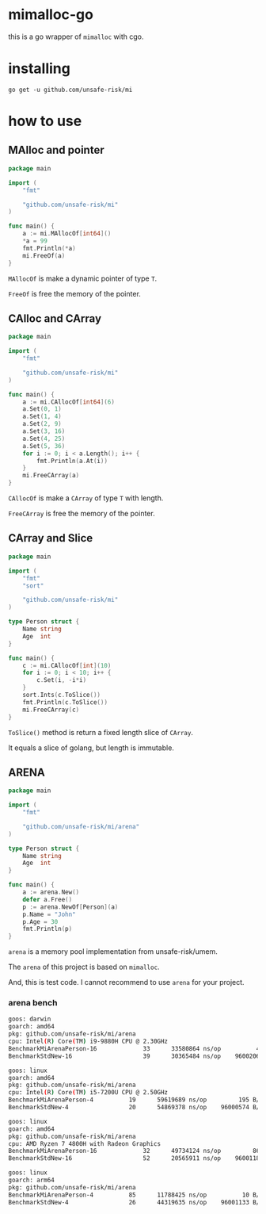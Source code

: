 # mimalloc-go

this is a go wrapper of `mimalloc` with cgo.

# installing

`go get -u github.com/unsafe-risk/mi`

# how to use

## MAlloc and pointer

```go
package main

import (
	"fmt"

	"github.com/unsafe-risk/mi"
)

func main() {
	a := mi.MAllocOf[int64]()
	*a = 99
	fmt.Println(*a)
	mi.FreeOf(a)
}
```

`MAllocOf` is make a dynamic pointer of type `T`.

`FreeOf` is free the memory of the pointer.

## CAlloc and CArray

```go
package main

import (
	"fmt"

	"github.com/unsafe-risk/mi"
)

func main() {
	a := mi.CAllocOf[int64](6)
	a.Set(0, 1)
	a.Set(1, 4)
	a.Set(2, 9)
	a.Set(3, 16)
	a.Set(4, 25)
	a.Set(5, 36)
	for i := 0; i < a.Length(); i++ {
		fmt.Println(a.At(i))
	}
	mi.FreeCArray(a)
}
```

`CAllocOf` is make a `CArray` of type `T` with length.

`FreeCArray` is free the memory of the pointer.

## CArray and Slice

```go
package main

import (
	"fmt"
	"sort"

	"github.com/unsafe-risk/mi"
)

type Person struct {
	Name string
	Age  int
}

func main() {
	c := mi.CAllocOf[int](10)
	for i := 0; i < 10; i++ {
		c.Set(i, -i*i)
	}
	sort.Ints(c.ToSlice())
	fmt.Println(c.ToSlice())
	mi.FreeCArray(c)
}
```

`ToSlice()` method is return a fixed length slice of `CArray`.

It equals a slice of golang, but length is immutable.

## ARENA

```go
package main

import (
	"fmt"

	"github.com/unsafe-risk/mi/arena"
)

type Person struct {
	Name string
	Age  int
}

func main() {
	a := arena.New()
	defer a.Free()
	p := arena.NewOf[Person](a)
	p.Name = "John"
	p.Age = 30
	fmt.Println(p)
}
```

`arena` is a memory pool implementation from unsafe-risk/umem.

The `arena` of this project is based on `mimalloc`.

And, this is test code. I cannot recommend to use `arena` for your project.

### arena bench

```bash
goos: darwin
goarch: amd64
pkg: github.com/unsafe-risk/mi/arena
cpu: Intel(R) Core(TM) i9-9880H CPU @ 2.30GHz
BenchmarkMiArenaPerson-16    	      33	  33580864 ns/op	      42 B/op	       1 allocs/op
BenchmarkStdNew-16           	      39	  30365484 ns/op	96002062 B/op	 2000022 allocs/op
```

```bash
goos: linux
goarch: amd64
pkg: github.com/unsafe-risk/mi/arena
cpu: Intel(R) Core(TM) i5-7200U CPU @ 2.50GHz
BenchmarkMiArenaPerson-4   	      19	  59619689 ns/op	     195 B/op	       0 allocs/op
BenchmarkStdNew-4          	      20	  54869378 ns/op	96000574 B/op	 2000006 allocs/op
```

```bash
goos: linux
goarch: amd64
pkg: github.com/unsafe-risk/mi/arena
cpu: AMD Ryzen 7 4800H with Radeon Graphics         
BenchmarkMiArenaPerson-16    	      32	  49734124 ns/op	     861 B/op	       2 allocs/op
BenchmarkStdNew-16           	      52	  20565911 ns/op	96001187 B/op	 2000011 allocs/op
```

```bash
goos: linux
goarch: arm64
pkg: github.com/unsafe-risk/mi/arena
BenchmarkMiArenaPerson-4   	      85	  11788425 ns/op	      10 B/op	       0 allocs/op
BenchmarkStdNew-4          	      26	  44319635 ns/op	96001133 B/op	 2000011 allocs/op
```
